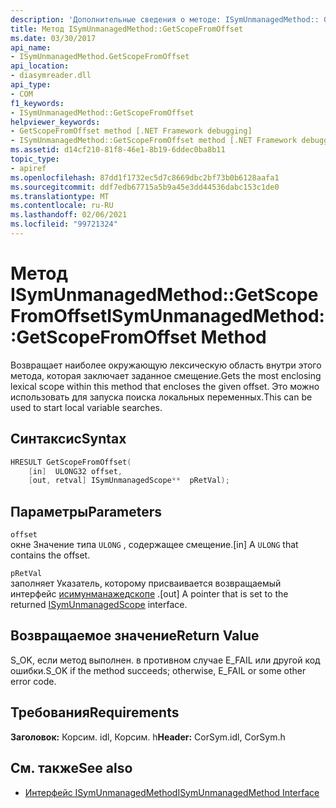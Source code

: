```yaml
---
description: 'Дополнительные сведения о методе: ISymUnmanagedMethod:: GetScopeFromOffset'
title: Метод ISymUnmanagedMethod::GetScopeFromOffset
ms.date: 03/30/2017
api_name:
- ISymUnmanagedMethod.GetScopeFromOffset
api_location:
- diasymreader.dll
api_type:
- COM
f1_keywords:
- ISymUnmanagedMethod::GetScopeFromOffset
helpviewer_keywords:
- GetScopeFromOffset method [.NET Framework debugging]
- ISymUnmanagedMethod::GetScopeFromOffset method [.NET Framework debugging]
ms.assetid: d14cf210-81f8-46e1-8b19-6ddec0ba8b11
topic_type:
- apiref
ms.openlocfilehash: 87dd1f1732ec5d7c8669dbc2bf73b0b6128aafa1
ms.sourcegitcommit: ddf7edb67715a5b9a45e3dd44536dabc153c1de0
ms.translationtype: MT
ms.contentlocale: ru-RU
ms.lasthandoff: 02/06/2021
ms.locfileid: "99721324"
---
```

# <a name="isymunmanagedmethodgetscopefromoffset-method"></a><span data-ttu-id="17299-103">Метод ISymUnmanagedMethod::GetScopeFromOffset</span><span class="sxs-lookup"><span data-stu-id="17299-103">ISymUnmanagedMethod::GetScopeFromOffset Method</span></span>

<span data-ttu-id="17299-104">Возвращает наиболее окружающую лексическую область внутри этого метода, которая заключает заданное смещение.</span><span class="sxs-lookup"><span data-stu-id="17299-104">Gets the most enclosing lexical scope within this method that encloses the given offset.</span></span> <span data-ttu-id="17299-105">Это можно использовать для запуска поиска локальных переменных.</span><span class="sxs-lookup"><span data-stu-id="17299-105">This can be used to start local variable searches.</span></span>  
  
## <a name="syntax"></a><span data-ttu-id="17299-106">Синтаксис</span><span class="sxs-lookup"><span data-stu-id="17299-106">Syntax</span></span>  
  
```cpp  
HRESULT GetScopeFromOffset(  
    [in]  ULONG32 offset,  
    [out, retval] ISymUnmanagedScope**  pRetVal);  
```  
  
## <a name="parameters"></a><span data-ttu-id="17299-107">Параметры</span><span class="sxs-lookup"><span data-stu-id="17299-107">Parameters</span></span>  

 `offset`  
 <span data-ttu-id="17299-108">окне Значение типа `ULONG` , содержащее смещение.</span><span class="sxs-lookup"><span data-stu-id="17299-108">[in] A `ULONG` that contains the offset.</span></span>  
  
 `pRetVal`  
 <span data-ttu-id="17299-109">заполняет Указатель, которому присваивается возвращаемый интерфейс [исимунманажедскопе](isymunmanagedscope-interface.md) .</span><span class="sxs-lookup"><span data-stu-id="17299-109">[out] A pointer that is set to the returned [ISymUnmanagedScope](isymunmanagedscope-interface.md) interface.</span></span>  
  
## <a name="return-value"></a><span data-ttu-id="17299-110">Возвращаемое значение</span><span class="sxs-lookup"><span data-stu-id="17299-110">Return Value</span></span>  

 <span data-ttu-id="17299-111">S_OK, если метод выполнен. в противном случае E_FAIL или другой код ошибки.</span><span class="sxs-lookup"><span data-stu-id="17299-111">S_OK if the method succeeds; otherwise, E_FAIL or some other error code.</span></span>  
  
## <a name="requirements"></a><span data-ttu-id="17299-112">Требования</span><span class="sxs-lookup"><span data-stu-id="17299-112">Requirements</span></span>  

 <span data-ttu-id="17299-113">**Заголовок:** Корсим. idl, Корсим. h</span><span class="sxs-lookup"><span data-stu-id="17299-113">**Header:** CorSym.idl, CorSym.h</span></span>  
  
## <a name="see-also"></a><span data-ttu-id="17299-114">См. также</span><span class="sxs-lookup"><span data-stu-id="17299-114">See also</span></span>

- [<span data-ttu-id="17299-115">Интерфейс ISymUnmanagedMethod</span><span class="sxs-lookup"><span data-stu-id="17299-115">ISymUnmanagedMethod Interface</span></span>](isymunmanagedmethod-interface.md)
